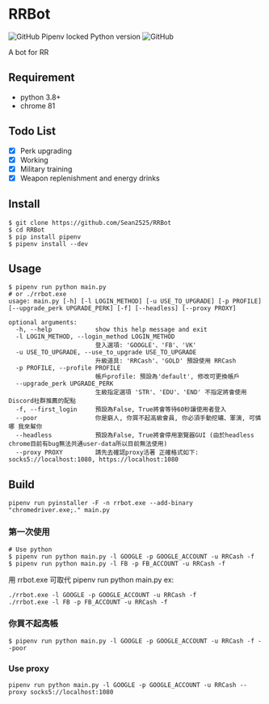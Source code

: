 # RRBot

![GitHub Pipenv locked Python version](https://img.shields.io/github/pipenv/locked/python-version/Sean2525/RRBot) ![GitHub](https://img.shields.io/github/license/sean2525/RRBot?color=blue)

A bot for RR

## Requirement

- python 3.8+
- chrome 81

## Todo List

- [x] Perk upgrading
- [x] Working
- [x] Military training
- [x] Weapon replenishment and energy drinks

## Install

```
$ git clone https://github.com/Sean2525/RRBot
$ cd RRBot
$ pip install pipenv
$ pipenv install --dev
```

## Usage

```
$ pipenv run python main.py
# or ./rrbot.exe
usage: main.py [-h] [-l LOGIN_METHOD] [-u USE_TO_UPGRADE] [-p PROFILE] [--upgrade_perk UPGRADE_PERK] [-f] [--headless] [--proxy PROXY]

optional arguments:
  -h, --help            show this help message and exit
  -l LOGIN_METHOD, --login_method LOGIN_METHOD
                        登入選項: 'GOOGLE'、'FB'、'VK'
  -u USE_TO_UPGRADE, --use_to_upgrade USE_TO_UPGRADE
                        升級道具: 'RRCash'、'GOLD' 預設使用 RRCash
  -p PROFILE, --profile PROFILE
                        帳戶profile: 預設為'default', 修改可更換帳戶
  --upgrade_perk UPGRADE_PERK
                        生級指定選項 'STR'、'EDU'、'END' 不指定將會使用Discord社群推薦的配點
  -f, --first_login     預設為False, True將會等待60秒讓使用者登入
  --poor                你是窮人, 你買不起高級會員, 你必須手動挖礦、軍演, 可憐哪 我來幫你
  --headless            預設為False, True將會停用瀏覽器GUI (由於headless chrome目前有bug無法共通user-data所以目前無法使用)
  --proxy PROXY         請先去確認proxy活著 正確格式如下: socks5://localhost:1080, https://localhost:1080
```

## Build

```
pipenv run pyinstaller -F -n rrbot.exe --add-binary "chromedriver.exe;." main.py
```

### 第一次使用

```
# Use python
$ pipenv run python main.py -l GOOGLE -p GOOGLE_ACCOUNT -u RRCash -f
$ pipenv run python main.py -l FB -p FB_ACCOUNT -u RRCash -f
```

用 rrbot.exe 可取代 pipenv run python main.py
ex:

```
./rrbot.exe -l GOOGLE -p GOOGLE_ACCOUNT -u RRCash -f
./rrbot.exe -l FB -p FB_ACCOUNT -u RRCash -f
```

### 你買不起高帳

```
$ pipenv run python main.py -l GOOGLE -p GOOGLE_ACCOUNT -u RRCash -f --poor
```

### Use proxy

```
pipenv run python main.py -l GOOGLE -p GOOGLE_ACCOUNT -u RRCash --proxy socks5://localhost:1080
```
